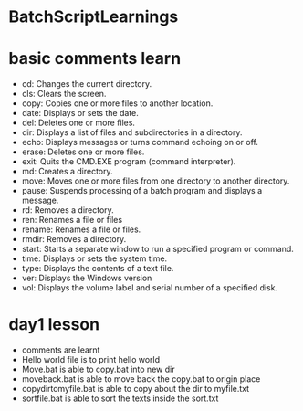 # BatchScriptLearnings


# basic comments learn
- cd: Changes the current directory.
- cls: Clears the screen.
- copy: Copies one or more files to another location.
- date: Displays or sets the date.
- del: Deletes one or more files.
- dir: Displays a list of files and subdirectories in a directory.
- echo: Displays messages or turns command echoing on or off.
- erase: Deletes one or more files.
- exit: Quits the CMD.EXE program (command interpreter).
- md: Creates a directory.
- move: Moves one or more files from one directory to another directory.
- pause: Suspends processing of a batch program and displays a message.
- rd: Removes a directory.
- ren: Renames a file or files
- rename: Renames a file or files.
- rmdir: Removes a directory.
- start: Starts a separate window to run a specified program or command.
- time: Displays or sets the system time.
- type: Displays the contents of a text file.
- ver: Displays the Windows version
- vol: Displays the volume label and serial number of a specified disk.


# day1 lesson
- comments are learnt
- Hello world file is to print hello world
- Move.bat is able to copy.bat into new dir
- moveback.bat is able to move back the copy.bat to origin place
- copydirtomyfile.bat is able to copy about the dir to myfile.txt
- sortfile.bat is able to sort the texts inside the sort.txt
